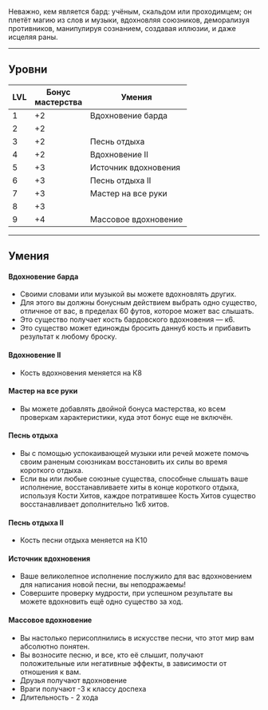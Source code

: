 Неважно, кем является бард: учёным, скальдом или проходимцем; он плетёт магию из слов и музыки, вдохновляя союзников, деморализуя противников, манипулируя сознанием, создавая иллюзии, и даже исцеляя раны.

---

## Уровни

| LVL | Бонус  <br>мастерства | Умения               |
| --- | --------------------- | -------------------- |
| 1   | +2                    | Вдохновение барда    |
| 2   | +2                    | <br>                 |
| 3   | +2                    | Песнь отдыха         |
| 4   | +2                    | Вдохновение II       |
| 5   | +3                    | Источник вдохновения |
| 6   | +3                    | Песнь отдыха II      |
| 7   | +3                    | Мастер на все руки   |
| 8   | +3                    |                      |
| 9   | +4                    | Массовое вдохновение |

---

## Умения

#### Вдохновение барда

- Своими словами или музыкой вы можете вдохновлять других. 
- Для этого вы должны бонусным действием выбрать одно существо, отличное от вас, в пределах 60 футов, которое может вас слышать.
- Это существо получает кость бардовского вдохновения — к6.
- Это существо может единожды бросить даннуб кость и прибавить результат к любому броску.

#### Вдохновение II

- Кость вдохновения меняется на К8

#### Мастер на все руки

- Вы можете добавлять двойной бонуса мастерства, ко всем проверкам характеристики, куда этот бонус еще не включён.

#### Песнь отдыха

- Вы с помощью успокаивающей музыки или речей можете помочь своим раненым союзникам восстановить их силы во время короткого отдыха. 
- Если вы или любые союзные существа, способные слышать ваше исполнение, восстанавливаете хиты в конце короткого отдыха, используя Кости Хитов, каждое потратившее Кость Хитов существо восстанавливает дополнительно 1к6 хитов.

#### Песнь отдыха II

- Кость песни отдыха меняется на К10

#### Источник вдохновения

- Ваше великолепное исполнение послужило для вас вдохновением для написания новой песни, вы неподражаемы!
- Совершите проверку мудрости, при успешном результате вы можете вдохновить ещё одно существо за ход.

#### Массовое вдохновение

- Вы настолько перисоплнились в искусстве песни, что этот мир вам абсолютно понятен. 
- Вы возносите песню, и все, кто её слышит, получают положительные или негативные эффекты, в зависимости от отношения к вам.
- Друзья получают вдохновение
- Враги получают -3 к классу доспеха
- Длительность - 2 хода
